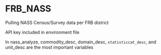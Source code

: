 # FRB_NASS
Pulling NASS Census/Survey data per FRB district

API key included in environment file

In nass_analyze, commodity_desc, domain_desc, `statisticcat_desc`, and unit_desc are the most important variables 